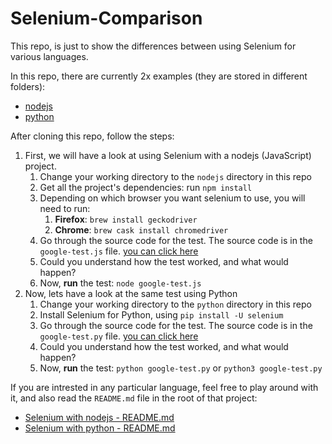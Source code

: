 # Selenium-Comparison

This repo, is just to show the differences between using Selenium for various languages.

In this repo, there are currently 2x examples (they are stored in different folders):

- [nodejs](./nodejs/)
- [python](./python/)

After cloning this repo, follow the steps:

1. First, we will have a look at using Selenium with a nodejs (JavaScript) project.
   1. Change your working directory to the `nodejs` directory in this repo
   2. Get all the project's dependencies: run `npm install`
   3. Depending on which browser you want selenium to use, you will need to run:
      1. **Firefox**: `brew install geckodriver`
      2. **Chrome**: `brew cask install chromedriver`
   4. Go through the source code for the test. The source code is in the `google-test.js` file. [you can click here](nodejs/google-test.js)
   5. Could you understand how the test worked, and what would happen?
   6. Now, **run** the test: `node google-test.js`
2. Now, lets have a look at the same test using Python
   1. Change your working directory to the `python` directory in this repo
   2. Install Selenium for Python, using `pip install -U selenium`
   3. Go through the source code for the test. The source code is in the `google-test.py` file. [you can click here](python/google-test.py)
   4. Could you understand how the test worked, and what would happen?
   5. Now, **run** the test: `python google-test.py` or `python3 google-test.py`

If you are intrested in any particular language, feel free to play around with it, and also read the `README.md` file in the root of that project:

- [Selenium with nodejs - README.md](nodejs/README.md)
- [Selenium with python - README.md](python/README.md)
